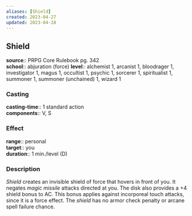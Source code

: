 ```yaml
---
aliases: [Shield]
created: 2023-04-27
updated: 2023-04-28
---
```


## Shield

**source**:: PRPG Core Rulebook pg. 342  
**school**:: abjuration (force)
**level**:: alchemist 1, arcanist 1, bloodrager 1, investigator 1, magus 1, occultist 1, psychic 1, sorcerer 1, spiritualist 1, summoner 1, summoner (unchained) 1, wizard 1

### Casting

**casting-time**:: 1 standard action  
**components**:: V, S

### Effect

**range**:: personal  
**target**:: you  
**duration**:: 1 min./level (D)

### Description

*Shield* creates an invisible shield of force that hovers in front of you. It negates *magic missile* attacks directed at you. The disk also provides a +4 shield bonus to AC. This bonus applies against incorporeal touch attacks, since it is a force effect. The *shield* has no armor check penalty or arcane spell failure chance.
